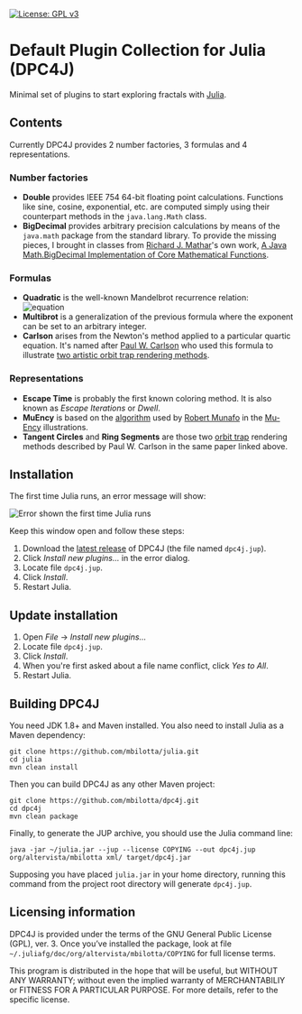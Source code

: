 [![License: GPL v3](https://img.shields.io/badge/License-GPLv3-blue.svg)](https://www.gnu.org/licenses/gpl-3.0)

# Default Plugin Collection for Julia (DPC4J)

Minimal set of plugins to start exploring fractals with [Julia](https://github.com/mbilotta/julia).

## Contents

Currently DPC4J provides 2 number factories, 3 formulas and 4 representations.

### Number factories

* __Double__ provides IEEE 754 64-bit floating point calculations. Functions like sine, cosine, exponential, etc. are computed simply using their counterpart methods in the `java.lang.Math` class.
* __BigDecimal__ provides arbitrary precision calculations by means of the `java.math` package from the standard library. To provide the missing pieces, I brought in classes from [Richard J. Mathar](http://www.mpia.de/~mathar/)'s own work, [A Java Math.BigDecimal Implementation of Core Mathematical Functions](http://arxiv.org/abs/0908.3030v3).

### Formulas

* __Quadratic__ is the well-known Mandelbrot recurrence relation:&nbsp;&nbsp;![equation](http://latex.codecogs.com/svg.latex?z_{n%2B1}%20%3D%20z_n^2%20%2B%20c)
* __Multibrot__ is a generalization of the previous formula where the exponent can be set to an arbitrary integer.
* __Carlson__ arises from the Newton's method applied to a particular quartic equation. It's named after [Paul W. Carlson](http://departments.fmarion.edu/mathematics/museum/author.html) who used this formula to illustrate [two artistic orbit trap rendering methods](http://dx.doi.org/10.1016/S0097-8493(99)00123-5).

### Representations

* __Escape Time__ is probably the first known coloring method. It is also known as _Escape Iterations_ or _Dwell_.
* __MuEncy__ is based on the [algorithm](http://mrob.com/pub/muency/color.html) used by [Robert Munafo](http://mrob.com/) in the [Mu-Ency](http://mrob.com/pub/muency.html) illustrations. 
* __Tangent Circles__ and __Ring Segments__ are those two [orbit trap](https://www.mi.sanu.ac.rs/vismath/javier/b7.htm) rendering methods described by Paul W. Carlson in the same paper linked above.

## Installation

The first time Julia runs, an error message will show:

![Error shown the first time Julia runs](http://mbilotta.altervista.org/wp-content/uploads/2015/02/error-first-run.png)

Keep this window open and follow these steps:

1. Download the [latest release](https://github.com/mbilotta/dpc4j/releases/latest) of DPC4J (the file named `dpc4j.jup`).
2. Click _Install new plugins..._ in the error dialog.
3. Locate file `dpc4j.jup`.
4. Click _Install_.
5. Restart Julia.

## Update installation

1. Open _File_ → _Install new plugins..._
2. Locate file `dpc4j.jup`.
3. Click _Install_.
4. When you're first asked about a file name conflict, click _Yes to All_.
5. Restart Julia.

## Building DPC4J

You need JDK 1.8+ and Maven installed. You also need to install Julia as a Maven dependency:

    git clone https://github.com/mbilotta/julia.git
    cd julia
    mvn clean install

Then you can build DPC4J as any other Maven project:

    git clone https://github.com/mbilotta/dpc4j.git
    cd dpc4j
    mvn clean package

Finally, to generate the JUP archive, you should use the Julia command line:
```
java -jar ~/julia.jar --jup --license COPYING --out dpc4j.jup org/altervista/mbilotta xml/ target/dpc4j.jar
```
Supposing you have placed `julia.jar` in your home directory, running this command from the project root directory will generate `dpc4j.jup`.

## Licensing information

DPC4J is provided under the terms of the GNU General Public License (GPL), ver. 3. Once you’ve installed the package, look at file `~/.juliafg/doc/org/altervista/mbilotta/COPYING` for full license terms.

This program is distributed in the hope that will be useful, but WITHOUT ANY WARRANTY; without even the implied warranty of MERCHANTABILIY or FITNESS FOR A PARTICULAR PURPOSE. For more details, refer to the specific license.
